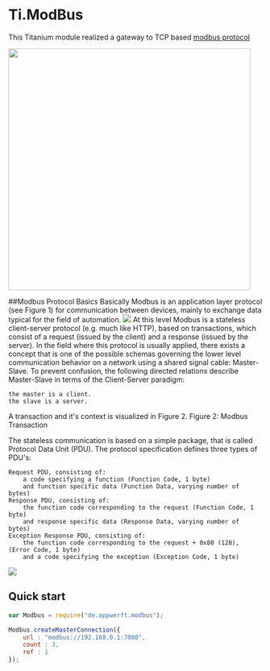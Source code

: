 Ti.ModBus
=========

This Titanium module realized a gateway to TCP based [modbus protocol](https://en.wikipedia.org/wiki/Modbus) 

<img src="https://home-assistant.io/images/supported_brands/modbus.png" width=480 />

##Modbus Protocol Basics
Basically Modbus is an application layer protocol (see Figure 1) for communication between devices, mainly to exchange data typical for the field of automation.
![](http://jamod.sourceforge.net/images/modbus_vs_iso.png)
At this level Modbus is a stateless client-server protocol (e.g. much like HTTP), based on transactions, which consist of a request (issued by the client) and a response (issued by the server). In the field where this protocol is usually applied, there exists a concept that is one of the possible schemas governing the lower level communication behavior on a network using a shared signal cable: Master-Slave. To prevent confusion, the following directed relations describe Master-Slave in terms of the Client-Server paradigm:

    the master is a client.
    the slave is a server.

A transaction and it's context is visualized in Figure 2.
Figure 2: Modbus Transaction

The stateless communication is based on a simple package, that is called Protocol Data Unit (PDU). The protocol specification defines three types of PDU's:

    Request PDU, consisting of:
        a code specifying a function (Function Code, 1 byte)
        and function specific data (Function Data, varying number of bytes)
    Response PDU, consisting of:
        the function code corresponding to the request (Function Code, 1 byte)
        and response specific data (Response Data, varying number of bytes)
    Exception Response PDU, consisting of:
        the function code corresponding to the request + 0x80 (128), (Error Code, 1 byte)
        and a code specifying the exception (Exception Code, 1 byte)

![](http://jamod.sourceforge.net/images/modbus_pdu.png)


Quick start
-----------

```javascript
var Modbus = require("de.appwerft.modbus");

Modbus.createMasterConnection({
	url : "modbus://192.168.0.1:7080",
	count : 3,
	ref : 1
});

```